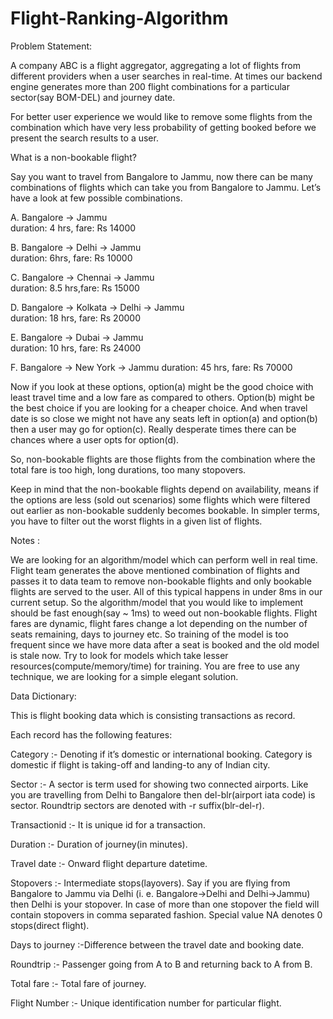# Flight-Ranking-Algorithm

Problem Statement:

A company ABC is a flight aggregator, aggregating a lot of flights from different providers when a user searches in real-time. At times our backend engine generates more than 200 flight combinations for a particular sector(say BOM-DEL) and journey date. 

For better user experience we would like to remove some flights from the combination which have very less probability of getting booked before we present the search results to a user. 

What is a non-bookable flight? 

Say you want to travel from Bangalore to Jammu, now there can be many combinations of flights which can take you from Bangalore to Jammu. Let’s have a look at few possible combinations. 

A. Bangalore -> Jammu                
duration: 4 hrs, fare: Rs 14000

B. Bangalore -> Delhi -> Jammu         
duration: 6hrs, fare: Rs 10000

C. Bangalore -> Chennai -> Jammu        
duration: 8.5 hrs,fare: Rs 15000

D. Bangalore -> Kolkata -> Delhi -> Jammu      
duration: 18 hrs, fare: Rs 20000

E. Bangalore -> Dubai -> Jammu          
duration: 10 hrs, fare: Rs 24000

F. Bangalore -> New York -> Jammu
duration: 45 hrs, fare: Rs 70000

Now if you look at these options, option(a) might be the good choice with least travel time and a low fare as compared to others. 
Option(b) might be the best choice if you are looking for a cheaper choice. And when travel date is so close we might not have any seats left in option(a) and option(b) then a user may go for option(c). Really desperate times there can be chances where a user opts for option(d). 

So,  non-bookable flights are those flights from the combination where the total fare is too high, long durations,  too many stopovers. 

Keep in mind that the non-bookable flights depend on availability, means if the options are less (sold out scenarios) some flights which were filtered out earlier as non-bookable suddenly becomes bookable. In simpler terms, you have to filter out the worst flights in a given list of flights.

Notes : 

We are looking for an algorithm/model which can perform well in real time. Flight team generates the above mentioned combination of flights and passes it to data team to remove non-bookable flights and only bookable flights are served to the user. All of this typical happens in under 8ms in our current setup.  So the algorithm/model that you would like to implement should be fast enough(say ~ 1ms) to weed out non-bookable flights.
Flight fares are dynamic, flight fares change a lot depending on the number of seats remaining, days to journey etc. So training of the model is too frequent since we have more data after a seat is booked and the old model is stale now. Try to look for models which take lesser resources(compute/memory/time) for training. 
You are free to use any technique, we are looking for a simple elegant solution.

Data Dictionary:

This is flight booking data which is consisting transactions as record. 

Each record has the following features:

Category :- Denoting if it’s domestic or international booking. Category is domestic if flight is taking-off and landing-to any of Indian city.

Sector :- A sector is term used for showing two connected airports. Like you are travelling from Delhi to Bangalore then del-blr(airport iata code) is sector. Roundtrip sectors are denoted with -r suffix(blr-del-r).

Transactionid :- It is unique id for a transaction.

Duration :- Duration of journey(in minutes).

Travel date :- Onward flight departure datetime.

Stopovers :-  Intermediate stops(layovers). Say if you are flying from Bangalore to Jammu via Delhi (i. e. Bangalore->Delhi and Delhi->Jammu) then Delhi is your stopover. In case of more than one stopover the field will contain stopovers in comma separated fashion. Special value NA denotes 0 stops(direct flight).

Days to journey :-Difference between the travel date and booking date. 

Roundtrip :- Passenger going from A to B and returning back to A from B.

Total fare :- Total fare of journey.

Flight Number :- Unique identification number for particular flight. 

